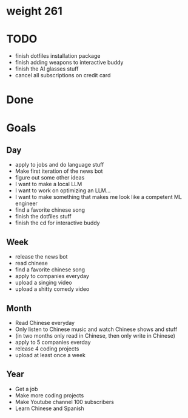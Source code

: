 # weight 261

# TODO
- finish dotfiles installation package
- finish adding weapons to interactive buddy
- finish the AI glasses stuff
- cancel all subscriptions on credit card

# Done

# Goals

## Day
- apply to jobs and do language stuff
- Make first iteration of the news bot
- figure out some other ideas
 - I want to make a local LLM
 - I want to work on optimizing an LLM...
 - I want to make something that makes me look like a competent ML engineer
- find a favorite chinese song
- finish the dotfiles stuff
- finish the cd for interactive buddy

## Week
- release the news bot
- read chinese
- find a favorite chinese song
- apply to companies everyday
- upload a singing video
- upload a shitty comedy video

## Month
- Read Chinese everyday
- Only listen to Chinese music and watch Chinese shows and stuff
- (in two months only read in Chinese, then only write in Chinese)
- apply to 5 companies everday
- release 4 coding projects
- upload at least once a week

## Year
- Get a job
- Make more coding projects
- Make Youtube channel 100 subscribers
- Learn Chinese and Spanish
